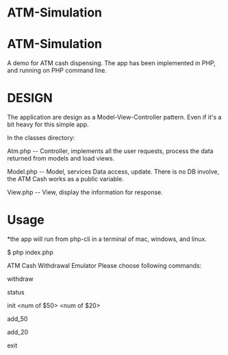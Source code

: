 # ATM-Simulation

ATM-Simulation
===================

A demo for ATM cash dispensing. The app has been implemented in PHP, and running on PHP command line. 

DESIGN
======

The application are design as a Model-View-Controller pattern. Even if it's a bit heavy for this simple app.

In the classes directory:

Atm.php  -- Controller, implements all the user requests, process the data returned from models and load views.
 
Model.php -- Model, services Data access, update. There is no DB involve, the ATM Cash works as a public variable. 

View.php -- View, display the information for response.


Usage
=====
*the app will run from php-cli in a terminal of mac, windows, and linux.

$ php index.php

ATM Cash Withdrawal Emulator 
Please choose following commands: 

withdraw <amount>

status
 
init <num of $50> <num of $20>

add_50 <number of notes>

add_20 <number of notes>

exit 

>
